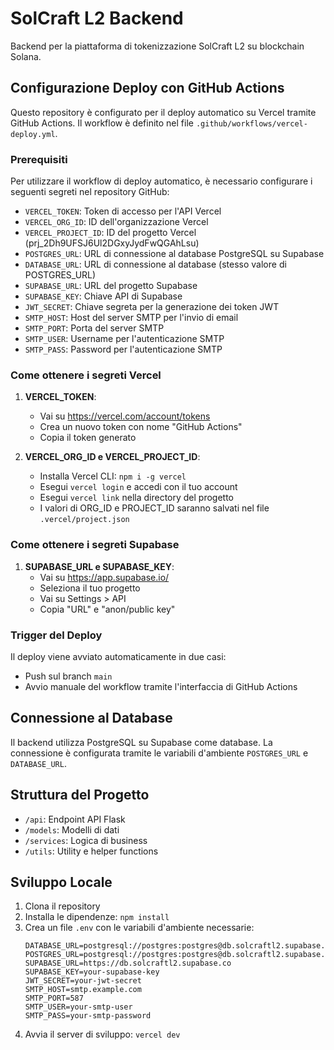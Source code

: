 # SolCraft L2 Backend

Backend per la piattaforma di tokenizzazione SolCraft L2 su blockchain Solana.

## Configurazione Deploy con GitHub Actions

Questo repository è configurato per il deploy automatico su Vercel tramite GitHub Actions. Il workflow è definito nel file `.github/workflows/vercel-deploy.yml`.

### Prerequisiti

Per utilizzare il workflow di deploy automatico, è necessario configurare i seguenti segreti nel repository GitHub:

- `VERCEL_TOKEN`: Token di accesso per l'API Vercel
- `VERCEL_ORG_ID`: ID dell'organizzazione Vercel
- `VERCEL_PROJECT_ID`: ID del progetto Vercel (prj_2Dh9UFSJ6Ul2DGxyJydFwQGAhLsu)
- `POSTGRES_URL`: URL di connessione al database PostgreSQL su Supabase
- `DATABASE_URL`: URL di connessione al database (stesso valore di POSTGRES_URL)
- `SUPABASE_URL`: URL del progetto Supabase
- `SUPABASE_KEY`: Chiave API di Supabase
- `JWT_SECRET`: Chiave segreta per la generazione dei token JWT
- `SMTP_HOST`: Host del server SMTP per l'invio di email
- `SMTP_PORT`: Porta del server SMTP
- `SMTP_USER`: Username per l'autenticazione SMTP
- `SMTP_PASS`: Password per l'autenticazione SMTP

### Come ottenere i segreti Vercel

1. **VERCEL_TOKEN**:
   - Vai su https://vercel.com/account/tokens
   - Crea un nuovo token con nome "GitHub Actions"
   - Copia il token generato

2. **VERCEL_ORG_ID e VERCEL_PROJECT_ID**:
   - Installa Vercel CLI: `npm i -g vercel`
   - Esegui `vercel login` e accedi con il tuo account
   - Esegui `vercel link` nella directory del progetto
   - I valori di ORG_ID e PROJECT_ID saranno salvati nel file `.vercel/project.json`

### Come ottenere i segreti Supabase

1. **SUPABASE_URL e SUPABASE_KEY**:
   - Vai su https://app.supabase.io/
   - Seleziona il tuo progetto
   - Vai su Settings > API
   - Copia "URL" e "anon/public key"

### Trigger del Deploy

Il deploy viene avviato automaticamente in due casi:
- Push sul branch `main`
- Avvio manuale del workflow tramite l'interfaccia di GitHub Actions

## Connessione al Database

Il backend utilizza PostgreSQL su Supabase come database. La connessione è configurata tramite le variabili d'ambiente `POSTGRES_URL` e `DATABASE_URL`.

## Struttura del Progetto

- `/api`: Endpoint API Flask
- `/models`: Modelli di dati
- `/services`: Logica di business
- `/utils`: Utility e helper functions

## Sviluppo Locale

1. Clona il repository
2. Installa le dipendenze: `npm install`
3. Crea un file `.env` con le variabili d'ambiente necessarie:
   ```
   DATABASE_URL=postgresql://postgres:postgres@db.solcraftl2.supabase.co:5432/postgres
   POSTGRES_URL=postgresql://postgres:postgres@db.solcraftl2.supabase.co:5432/postgres
   SUPABASE_URL=https://db.solcraftl2.supabase.co
   SUPABASE_KEY=your-supabase-key
   JWT_SECRET=your-jwt-secret
   SMTP_HOST=smtp.example.com
   SMTP_PORT=587
   SMTP_USER=your-smtp-user
   SMTP_PASS=your-smtp-password
   ```
4. Avvia il server di sviluppo: `vercel dev`
